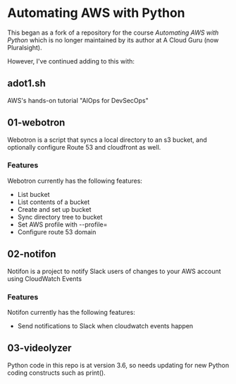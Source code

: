# Automating AWS with Python

This began as a fork of a repository for the course *Automating AWS with Python*
which is no longer maintained by its author at A Cloud Guru (now Pluralsight).

However, I've continued adding to this with:

## adot1.sh

AWS's hands-on tutorial "AIOps for DevSecOps"

## 01-webotron

Webotron is a script that syncs a local directory to an s3 bucket, and optionally configure Route 53 and cloudfront as well.

### Features

Webotron currently has the following features:

- List bucket
- List contents of a bucket
- Create and set up bucket
- Sync directory tree to bucket
- Set AWS profile with --profile=<profileName>
- Configure route 53 domain

## 02-notifon

Notifon is a project to notify Slack users of changes to your AWS account using CloudWatch Events

### Features

Notifon currently has the following features:

- Send notifications to Slack when cloudwatch events happen

## 03-videolyzer

Python code in this repo is at version 3.6, so needs updating for new Python coding constructs such as print().

